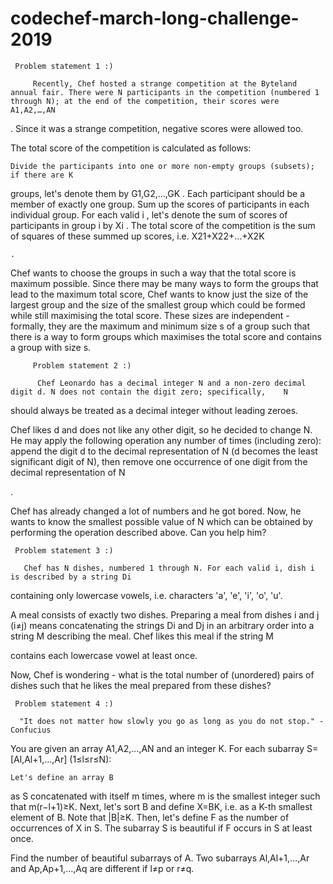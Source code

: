 # codechef-march-long-challenge-2019

     Problem statement 1 :)
         
         Recently, Chef hosted a strange competition at the Byteland annual fair. There were N participants in the competition (numbered 1 through N); at the end of the competition, their scores were A1,A2,…,AN

. Since it was a strange competition, negative scores were allowed too.

The total score of the competition is calculated as follows:

    Divide the participants into one or more non-empty groups (subsets); if there are K

groups, let's denote them by G1,G2,…,GK
. Each participant should be a member of exactly one group.
Sum up the scores of participants in each individual group. For each valid i
, let's denote the sum of scores of participants in group i by Xi
.
The total score of the competition is the sum of squares of these summed up scores, i.e. X21+X22+…+X2K

    .

Chef wants to choose the groups in such a way that the total score is maximum possible. Since there may be many ways to form the groups that lead to the maximum total score, Chef wants to know just the size of the largest group and the size of the smallest group which could be formed while still maximising the total score. These sizes are independent - formally, they are the maximum and minimum size s
of a group such that there is a way to form groups which maximises the total score and contains a group with size s.


         Problem statement 2 :)
         
          Chef Leonardo has a decimal integer N and a non-zero decimal digit d. N does not contain the digit zero; specifically,    N

should always be treated as a decimal integer without leading zeroes.

Chef likes d
and does not like any other digit, so he decided to change N. He may apply the following operation any number of times (including zero): append the digit d to the decimal representation of N (d becomes the least significant digit of N), then remove one occurrence of one digit from the decimal representation of N

.

Chef has already changed a lot of numbers and he got bored. Now, he wants to know the smallest possible value of N
which can be obtained by performing the operation described above. Can you help him?

     Problem statement 3 :)
       
       Chef has N dishes, numbered 1 through N. For each valid i, dish i is described by a string Di

containing only lowercase vowels, i.e. characters 'a', 'e', 'i', 'o', 'u'.

A meal consists of exactly two dishes. Preparing a meal from dishes i
and j (i≠j) means concatenating the strings Di and Dj in an arbitrary order into a string M describing the meal. Chef likes this meal if the string M

contains each lowercase vowel at least once.

Now, Chef is wondering - what is the total number of (unordered) pairs of dishes such that he likes the meal prepared from these dishes?

      
     Problem statement 4 :)
      
      "It does not matter how slowly you go as long as you do not stop." - Confucius

You are given an array A1,A2,…,AN
and an integer K. For each subarray S=[Al,Al+1,…,Ar] (1≤l≤r≤N):

    Let's define an array B

as S concatenated with itself m times, where m is the smallest integer such that m(r−l+1)≥K.
Next, let's sort B
and define X=BK, i.e. as a K-th smallest element of B. Note that |B|≥K.
Then, let's define F
as the number of occurrences of X in S.
The subarray S
is beautiful if F occurs in S at least once.

Find the number of beautiful subarrays of A. Two subarrays Al,Al+1,…,Ar and Ap,Ap+1,…,Aq are different if l≠p or r≠q.
        
             
